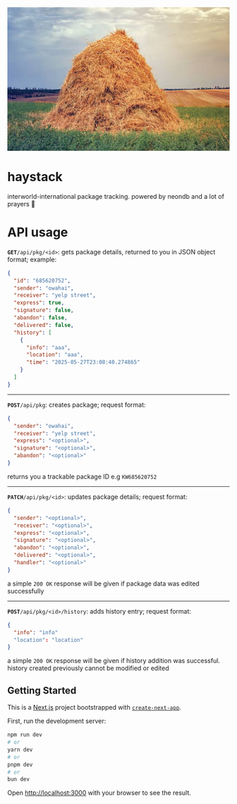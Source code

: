<img src="https://github.com/owohai/haystack/blob/main/public/haystackbranding.jpg?raw=true" width="1000" title="Why mathematicians can't find the hay in a haystack" alt="Ray Romano saying What do you think?"/>

# haystack

interworld-international package tracking. powered by neondb and a lot of prayers 🙏

# API usage

**`GET`**`/api/pkg/<id>`: gets package details, returned to you in JSON object format; example:

```JSON
{
  "id": "685620752",
  "sender": "owahai",
  "receiver": "yelp street",
  "express": true,
  "signature": false,
  "abandon": false,
  "delivered": false,
  "history": [
    {
      "info": "aaa",
      "location": "aaa",
      "time": "2025-05-27T23:08:40.274865"
    }
  ]
}
```

---


**`POST`**`/api/pkg`: creates package; request format:

```JSON
{
  "sender": "owahai",
  "receiver": "yelp street",
  "express": "<optional>",
  "signature": "<optional>",
  "abandon": "<optional>"
}
```


returns you a trackable package ID e.g `KW685620752`

---


**`PATCH`**`/api/pkg/<id>`: updates package details; request format:


```JSON
{
  "sender": "<optional>",
  "receiver": "<optional>",
  "express": "<optional>",
  "signature": "<optional>",
  "abandon": "<optional>",
  "delivered": "<optional>",
  "handler": "<optional>"
}
```

a simple `200 OK` response will be given if package data was edited successfully


---


**`POST`**`/api/pkg/<id>/history`: adds history entry; request format:

```JSON
{
  "info": "info"
  "location": "location"
}
```


a simple `200 OK` response will be given if history addition was successful. history created previously cannot be modified or edited

## Getting Started
This is a [Next.js](https://nextjs.org) project bootstrapped with [`create-next-app`](https://nextjs.org/docs/app/api-reference/cli/create-next-app).

First, run the development server:

```bash
npm run dev
# or
yarn dev
# or
pnpm dev
# or
bun dev
```

Open [http://localhost:3000](http://localhost:3000) with your browser to see the result.
